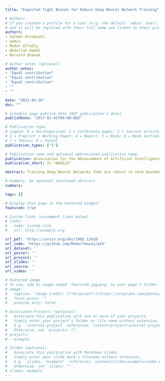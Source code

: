 ```yaml
---
title: "Expected Tight Bounds for Robust Deep Neural Network Training"

# Authors
# If you created a profile for a user (e.g. the default `admin` user), write the username (folder name) here 
# and it will be replaced with their full name and linked to their profile.
authors:
- Salman Alsubaihi
- admin
- Modar Alfadly
- Abdullah Hamdi
- Bernard Ghanem

# Author notes (optional)
author_notes:
- "Equal contribution"
- "Equal contribution"
- "Equal contribution"
- ""
- ""

date: "2021-03-28"
doi: ""

# Schedule page publish date (NOT publication's date).
publishDate: "2017-01-01T00:00:00Z"

# Publication type.
# Legend: 0 = Uncategorized; 1 = Conference paper; 2 = Journal article;
# 3 = Preprint / Working Paper; 4 = Report; 5 = Book; 6 = Book section;
# 7 = Thesis; 8 = Patent
publication_types: ["1"]

# Publication name and optional abbreviated publication name.
publication: Association for the Advancement of Artificial Intelligence (AAAI)
publication_short: In *AAAI22*

abstract: Training Deep Neural Networks that are robust to norm bounded adversarial attacks remains an elusive problem. While exact and inexact verification-based methods are generally too expensive to train large networks, it was demonstrated that bounded input intervals can be inexpensively propagated from a layer to another through deep networks. This interval bound propagation approach (IBP) not only has improved both robustness and certified accuracy but was the first to be employed on large/deep networks. However, due to the very loose nature of the IBP bounds, the required training procedure is complex and involved. In this paper, we closely examine the bounds of a block of layers composed in the form of Affine-ReLU-Affine. To this end, we propose expected tight bounds (true bounds in expectation), referred to as ETB, which are provably tighter than IBP bounds in expectation. We then extend this result to deeper networks through blockwise propagation and show that we can achieve orders of magnitudes tighter bounds compared to IBP. Furthermore, using a simple standard training procedure, we can achieve impressive robustness-accuracy trade-off on both MNIST and CIFAR10.

# Summary. An optional shortened abstract.
summary: 

tags: []

# Display this page in the Featured widget?
featured: true

# Custom links (uncomment lines below)
# links:
# - name: Custom Link
#   url: http://example.org

url_pdf: 'https://arxiv.org/abs/1905.12418'
url_code: 'https://github.com/ModarTensai/ptb'
url_dataset: ''
url_poster: ''
url_project: ''
url_slides: ''
url_source: ''
url_video: ''

# Featured image
# To use, add an image named `featured.jpg/png` to your page's folder. 
# image:
#   caption: 'Image credit: [**Unsplash**](https://unsplash.com/photos/pLCdAaMFLTE)'
#   focal_point: ""
#   preview_only: false

# Associated Projects (optional).
#   Associate this publication with one or more of your projects.
#   Simply enter your project's folder or file name without extension.
#   E.g. `internal-project` references `content/project/internal-project/index.md`.
#   Otherwise, set `projects: []`.
# projects:
# - example

# Slides (optional).
#   Associate this publication with Markdown slides.
#   Simply enter your slide deck's filename without extension.
#   E.g. `slides: "example"` references `content/slides/example/index.md`.
#   Otherwise, set `slides: ""`.
# slides: example
---
```

<!-- 
{{% callout note %}}
Click the *Cite* button above to demo the feature to enable visitors to import publication metadata into their reference management software.
{{% /callout %}}

{{% callout note %}}
Create your slides in Markdown - click the *Slides* button to check out the example.
{{% /callout %}}

Supplementary material can be found [here](https://drive.google.com/file/d/17tGxceooVTT0JFkBsQjsh3h529U7yI1v/view?usp=sharing). -->
